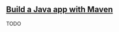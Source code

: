 ## [Build a Java app with Maven](https://www.jenkins.io/doc/tutorials/build-a-java-app-with-maven/)

TODO
